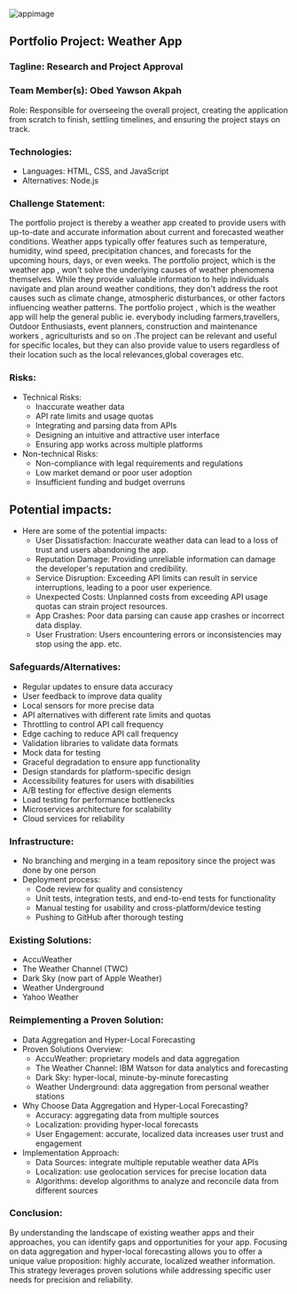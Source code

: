 ![appimage](image.jpg)
## Portfolio Project: Weather App

### Tagline: Research and Project Approval

### Team Member(s): Obed Yawson Akpah

Role: Responsible for overseeing the overall project, creating the application from scratch to finish, settling timelines, and ensuring the project stays on track.

### Technologies:

- Languages: HTML, CSS, and JavaScript
- Alternatives: Node.js

### Challenge Statement:
The portfolio project is thereby a weather app created to provide users with up-to-date and accurate information about current and forecasted weather conditions. Weather apps typically offer features such as temperature, humidity, wind speed, precipitation chances, and forecasts for the upcoming hours, days, or even weeks. The portfolio project, which is the weather app ,  won't solve the underlying causes of weather phenomena themselves. While they provide valuable information to help individuals navigate and plan around weather conditions, they don't address the root causes such as climate change, atmospheric disturbances, or other factors influencing weather patterns. The portfolio project , which is the weather app will help the general public ie. everybody including farmers,travellers, Outdoor Enthusiasts, event planners, construction and maintenance workers , agriculturists and so on .The project can be relevant and useful for specific locales, but they can also provide value to users regardless of their location such as the local relevances,global coverages etc.

### Risks:

- Technical Risks:
    - Inaccurate weather data
    - API rate limits and usage quotas
    - Integrating and parsing data from APIs
    - Designing an intuitive and attractive user interface
    - Ensuring app works across multiple platforms
- Non-technical Risks:
    - Non-compliance with legal requirements and regulations
    - Low market demand or poor user adoption
    - Insufficient funding and budget overruns

## Potential impacts:
- Here are some of the potential impacts:                         
    - User Dissatisfaction: Inaccurate weather data can lead to a loss of trust and users abandoning the app.
    - Reputation Damage: Providing unreliable information can damage the developer's reputation and credibility.
    - Service Disruption: Exceeding API limits can result in service interruptions, leading to a poor user experience.
    - Unexpected Costs: Unplanned costs from exceeding API usage quotas can strain project resources.
    - App Crashes: Poor data parsing can cause app crashes or incorrect data display.
    - User Frustration: Users encountering errors or inconsistencies may stop using the app. etc.


### Safeguards/Alternatives:

- Regular updates to ensure data accuracy
- User feedback to improve data quality
- Local sensors for more precise data
- API alternatives with different rate limits and quotas
- Throttling to control API call frequency
- Edge caching to reduce API call frequency
- Validation libraries to validate data formats
- Mock data for testing
- Graceful degradation to ensure app functionality
- Design standards for platform-specific design
- Accessibility features for users with disabilities
- A/B testing for effective design elements
- Load testing for performance bottlenecks
- Microservices architecture for scalability
- Cloud services for reliability

### Infrastructure:

- No branching and merging in a team repository since the project was done by one person
- Deployment process:
    - Code review for quality and consistency
    - Unit tests, integration tests, and end-to-end tests for functionality
    - Manual testing for usability and cross-platform/device testing
    - Pushing to GitHub after thorough testing

### Existing Solutions:

- AccuWeather
- The Weather Channel (TWC)
- Dark Sky (now part of Apple Weather)
- Weather Underground
- Yahoo Weather

### Reimplementing a Proven Solution:

- Data Aggregation and Hyper-Local Forecasting
- Proven Solutions Overview:
    - AccuWeather: proprietary models and data aggregation
    - The Weather Channel: IBM Watson for data analytics and forecasting
    - Dark Sky: hyper-local, minute-by-minute forecasting
    - Weather Underground: data aggregation from personal weather stations
- Why Choose Data Aggregation and Hyper-Local Forecasting?
    - Accuracy: aggregating data from multiple sources
    - Localization: providing hyper-local forecasts
    - User Engagement: accurate, localized data increases user trust and engagement
- Implementation Approach:
    - Data Sources: integrate multiple reputable weather data APIs
    - Localization: use geolocation services for precise location data
    - Algorithms: develop algorithms to analyze and reconcile data from different sources

### Conclusion:
By understanding the landscape of existing weather apps and their approaches, you can identify gaps and opportunities for your app. Focusing on data aggregation and hyper-local forecasting allows you to offer a unique value proposition: highly accurate, localized weather information. This strategy leverages proven solutions while addressing specific user needs for precision and reliability.